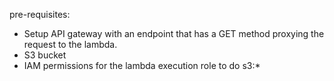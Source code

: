 pre-requisites:
- Setup API gateway with an endpoint that has a GET method proxying the request to the lambda. 
- S3 bucket 
- IAM permissions for the lambda execution role to do s3:* 

